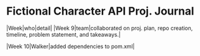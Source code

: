# Fictional Character API Proj. Journal #

|Week|who|detail|
|Week 9|team|collaborated on proj. plan, repo creation, timeline, problem statement, and takeaways.|

|Week 10|Walker|added dependencies to pom.xml|